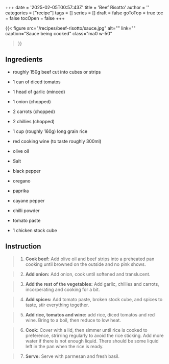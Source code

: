 +++
date = '2025-02-05T00:57:43Z'
title = 'Beef Risotto'
author = ''
categories = ["recipe"]
tags = []
series = []
draft = false
goToTop = true
toc = false
tocOpen = false
+++

{{< figure
  src="/recipes/beef-risotto/sauce.jpg"
  alt=""
  link=""
  caption="Sauce being cooked"
  class="ma0 w-50"
>}}


## Ingredients

- roughly 150g beef cut into cubes or strips
- 1 can of diced tomatos
- 1 head of garlic (minced)
- 1 onion (chopped)
- 2 carrots (chopped)
- 2 chillies (chopped)
- 1 cup (roughly 160g) long grain rice
- red cooking wine (to taste roughly 300ml)
- olive oil

- Salt
- black pepper
- oregano
- paprika
- cayane pepper
- chilli powder
- tomato paste
- 1 chicken stock cube

## Instruction

> 1. **Cook beef:** Add olive oil and beef strips into a preheated pan cooking until browned on the outside and no pink shows.

> 2. **Add onion:** Add onion, cook until softened and translucent.

> 3. **Add the rest of the vegetables:** Add garlic, chillies and carrots, incorperating and cooking for a bit.

> 4. **Add spices:** Add tomato paste, broken stock cube, and spices to taste, stir everything together.

> 5. **Add rice, tomatos and wine:** add rice, diced tomatos and red wine. Bring to a boil, then reduce to low heat.

> 6. **Cook:** Cover with a lid, then simmer until rice is cooked to preference, strirring regularly to avoid the rice sticking. Add more water if there is not enough liquid. There should be some liquid left in the pan when the rice is ready.

> 7. **Serve:** Serve with parmesan and fresh basil. 
